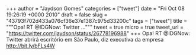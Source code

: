 
+++
author = "Jaydson Gomes"
categories = ["tweet"]
date = "Fri Oct 08 19:26:19 +0000 2010"
draft = false
slug = "43793f702d433a076cf36e37e1387c975d33200c"
tags = ["tweet"]
title = """Opa! RT @IDGNow: Twitter ..."""
tweet = true
micro = true
tweet_url = "https://twitter.com/jaydson/status/26778196988"
+++
Opa! RT @IDGNow: Twitter abrirá escritório em São Paulo, diz executiva da empresa http://bit.ly/bFLs4W
